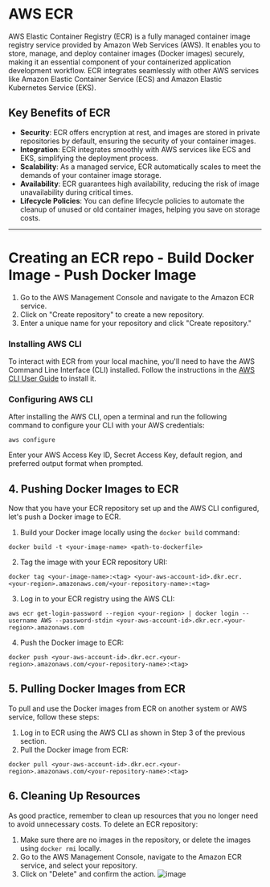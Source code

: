 # AWS ECR

AWS Elastic Container Registry (ECR) is a fully managed container image registry service provided by Amazon Web Services (AWS). It enables you to store, manage, and deploy container images (Docker images) securely, making it an essential component of your containerized application development workflow. ECR integrates seamlessly with other AWS services like Amazon Elastic Container Service (ECS) and Amazon Elastic Kubernetes Service (EKS).

## Key Benefits of ECR
- **Security**: ECR offers encryption at rest, and images are stored in private repositories by default, ensuring the security of your container images.
- **Integration**: ECR integrates smoothly with AWS services like ECS and EKS, simplifying the deployment process.
- **Scalability**: As a managed service, ECR automatically scales to meet the demands of your container image storage.
- **Availability**: ECR guarantees high availability, reducing the risk of image unavailability during critical times.
- **Lifecycle Policies**: You can define lifecycle policies to automate the cleanup of unused or old container images, helping you save on storage costs.

---
# Creating an ECR repo - Build Docker Image - Push Docker Image

1. Go to the AWS Management Console and navigate to the Amazon ECR service.
2. Click on "Create repository" to create a new repository.
3. Enter a unique name for your repository and click "Create repository."

### Installing AWS CLI
To interact with ECR from your local machine, you'll need to have the AWS Command Line Interface (CLI) installed. Follow the instructions in the [AWS CLI User Guide](https://docs.aws.amazon.com/cli/latest/userguide/cli-configure-quickstart.html) to install it.

### Configuring AWS CLI
After installing the AWS CLI, open a terminal and run the following command to configure your CLI with your AWS credentials:

```
aws configure
```

Enter your AWS Access Key ID, Secret Access Key, default region, and preferred output format when prompted.

## 4. Pushing Docker Images to ECR
Now that you have your ECR repository set up and the AWS CLI configured, let's push a Docker image to ECR.

1. Build your Docker image locally using the `docker build` command:

```
docker build -t <your-image-name> <path-to-dockerfile>
```

2. Tag the image with your ECR repository URI:

```
docker tag <your-image-name>:<tag> <your-aws-account-id>.dkr.ecr.<your-region>.amazonaws.com/<your-repository-name>:<tag>
```

3. Log in to your ECR registry using the AWS CLI:

```
aws ecr get-login-password --region <your-region> | docker login --username AWS --password-stdin <your-aws-account-id>.dkr.ecr.<your-region>.amazonaws.com
```

4. Push the Docker image to ECR:

```
docker push <your-aws-account-id>.dkr.ecr.<your-region>.amazonaws.com/<your-repository-name>:<tag>
```

## 5. Pulling Docker Images from ECR
To pull and use the Docker images from ECR on another system or AWS service, follow these steps:

1. Log in to ECR using the AWS CLI as shown in Step 3 of the previous section.
2. Pull the Docker image from ECR:

```
docker pull <your-aws-account-id>.dkr.ecr.<your-region>.amazonaws.com/<your-repository-name>:<tag>
```

## 6. Cleaning Up Resources
As good practice, remember to clean up resources that you no longer need to avoid unnecessary costs. To delete an ECR repository:

1. Make sure there are no images in the repository, or delete the images using `docker rmi` locally.
2. Go to the AWS Management Console, navigate to the Amazon ECR service, and select your repository.
3. Click on "Delete" and confirm the action.
![image](https://github.com/Pavan-1997/AWS_ECR/assets/32020205/760e1f02-59ca-4d5f-8b69-bc1eeb2d17ec)
